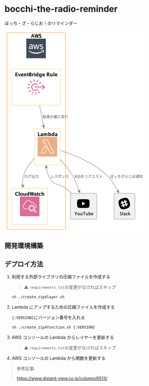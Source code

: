 # bocchi-the-radio-reminder

ぼっち・ざ・らじお！のリマインダー

![システム構成図](./assets/%E3%82%B7%E3%82%B9%E3%83%86%E3%83%A0%E6%A7%8B%E6%88%90%E5%9B%B3.png)

## 開発環境構築

## デプロイ方法

1. 利用する外部ライブラリの圧縮ファイルを作成する

   > :warning: `requirements.txt`の変更がなければスキップ

   ```bash
   sh ./create_zip4layer.sh
   ```

2. Lambda にアップするための圧縮ファイルを作成する

   `{:VERSION}`にバージョン番号を入れる

   ```bash
   sh ./create_zip4function.sh {:VERSION}
   ```

3. AWS コンソールの Lambda からレイヤーを更新する

   > :warning: `requirements.txt`の変更がなければスキップ

4. AWS コンソールの Lambda から関数を更新する

> 参考記事:
>
> https://www.distant-view.co.jp/column/6513/
